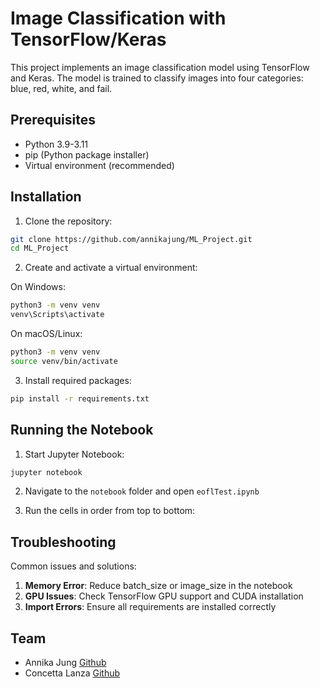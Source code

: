 # Image Classification with TensorFlow/Keras

This project implements an image classification model using TensorFlow and Keras. The model is trained to classify images into four categories: blue, red, white, and fail.

## Prerequisites

- Python 3.9-3.11 
- pip (Python package installer)
- Virtual environment (recommended)

## Installation

1. Clone the repository:
```bash
git clone https://github.com/annikajung/ML_Project.git
cd ML_Project
```

2. Create and activate a virtual environment:

On Windows:
```bash
python3 -m venv venv
venv\Scripts\activate
```

On macOS/Linux:
```bash
python3 -m venv venv
source venv/bin/activate
```

3. Install required packages:
```bash
pip install -r requirements.txt
```


## Running the Notebook

1. Start Jupyter Notebook:
```bash
jupyter notebook
```

2. Navigate to the `notebook` folder and open `eoflTest.ipynb`

3. Run the cells in order from top to bottom:


## Troubleshooting

Common issues and solutions:

1. **Memory Error**: Reduce batch_size or image_size in the notebook
2. **GPU Issues**: Check TensorFlow GPU support and CUDA installation
3. **Import Errors**: Ensure all requirements are installed correctly


## Team

 - Annika Jung [Github](https://github.com/annikajung) 
 - Concetta Lanza [Github](https://github.com/lanzaco) 

